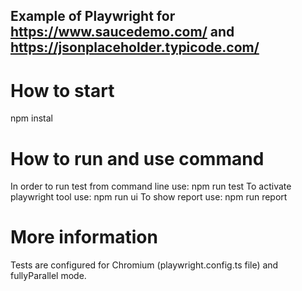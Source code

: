 ## Example of Playwright for https://www.saucedemo.com/ and https://jsonplaceholder.typicode.com/

# How to start
npm instal

# How to run and use command
In order to run test from command line use: npm run test
To activate playwright tool use: npm run ui
To show report use: npm run report

# More information
Tests are configured for Chromium (playwright.config.ts file) and fullyParallel mode.